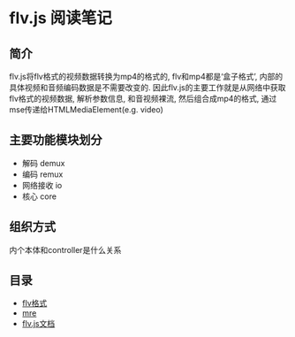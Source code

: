 # flv.js 阅读笔记

## 简介

flv.js将flv格式的视频数据转换为mp4的格式的, flv和mp4都是‘盒子格式’, 内部的具体视频和音频编码数据是不需要改变的.
因此flv.js的主要工作就是从网络中获取flv格式的视频数据, 解析参数信息, 和音视频裸流, 然后组合成mp4的格式, 通过mse传递给HTMLMediaElement(e.g. video) 

## 主要功能模块划分

- 解码 demux
- 编码 remux
- 网络接收 io
- 核心 core

## 组织方式

内个本体和controller是什么关系

## 目录

- [flv格式](./flv-format.md)
- [mre](./media-source-extension.md)
- [flv.js文档](./flvdoc.md)
